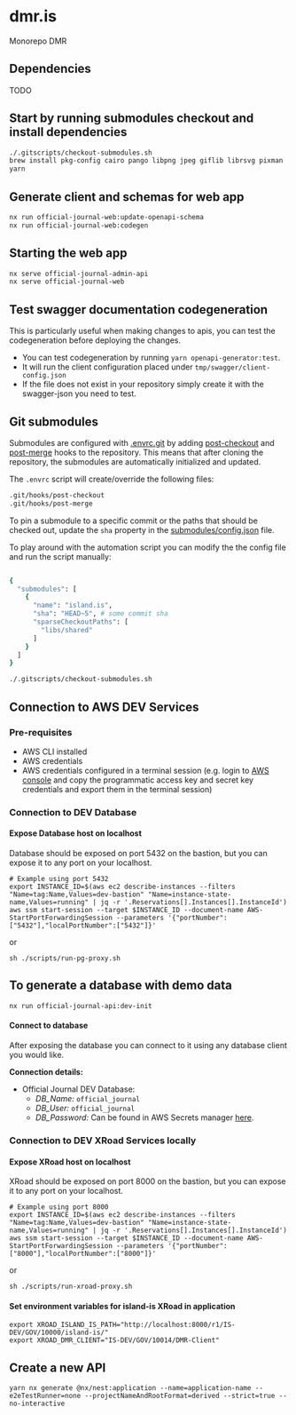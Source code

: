 # dmr.is

Monorepo DMR

## Dependencies

TODO

## Start by running submodules checkout and install dependencies

```bash
./.gitscripts/checkout-submodules.sh
brew install pkg-config cairo pango libpng jpeg giflib librsvg pixman
yarn
```

## Generate client and schemas for web app

```bash
nx run official-journal-web:update-openapi-schema
nx run official-journal-web:codegen
```

## Starting the web app

```bash
nx serve official-journal-admin-api
nx serve official-journal-web
```

## Test swagger documentation codegeneration

This is particularly useful when making changes to apis, you can test the codegeneration before deploying the changes.

- You can test codegeneration by running `yarn openapi-generator:test`.
- It will run the client configuration placed under `tmp/swagger/client-config.json`
- If the file does not exist in your repository simply create it with the swagger-json you need to test.

## Git submodules

Submodules are configured with [.envrc.git](./.envrc.git) by adding [post-checkout](https://git-scm.com/docs/githooks#_post_checkout) and [post-merge](https://git-scm.com/docs/githooks#_post_merge) hooks to the repository. This means that after cloning the repository, the submodules are automatically initialized and updated.

The `.envrc` script will create/override the following files:

```bash
.git/hooks/post-checkout
.git/hooks/post-merge
```

To pin a submodule to a specific commit or the paths that should be checked out, update the `sha` property in the [submodules/config.json](./submodules/config.json) file.

To play around with the automation script you can modify the the config file and run the script manually:

```bash

{
  "submodules": [
    {
      "name": "island.is",
      "sha": "HEAD~5", # some commit sha
      "sparseCheckoutPaths": [
        "libs/shared"
      ]
    }
  ]
}

./.gitscripts/checkout-submodules.sh
```

## Connection to AWS DEV Services

### Pre-requisites

- AWS CLI installed
- AWS credentials
- AWS credentials configured in a terminal session (e.g. login to [AWS console](https://dmr-is.awsapps.com/start/#) and copy the programmatic access key and secret key credentials and export them in the terminal session)

### Connection to DEV Database

#### Expose Database host on localhost

Database should be exposed on port 5432 on the bastion, but you can expose it to any port on your localhost.

```shell
# Example using port 5432
export INSTANCE_ID=$(aws ec2 describe-instances --filters "Name=tag:Name,Values=dev-bastion" "Name=instance-state-name,Values=running" | jq -r '.Reservations[].Instances[].InstanceId')
aws ssm start-session --target $INSTANCE_ID --document-name AWS-StartPortForwardingSession --parameters '{"portNumber":["5432"],"localPortNumber":["5432"]}'
```

or

```shell
sh ./scripts/run-pg-proxy.sh
```

## To generate a database with demo data

```Shell
nx run official-journal-api:dev-init
```

#### Connect to database

After exposing the database you can connect to it using any database client you would like.

**Connection details:**

- Official Journal DEV Database:
  - _DB_Name:_ `official_journal`
  - _DB_User:_ `official_journal`
  - _DB_Password:_ Can be found in AWS Secrets manager [here](https://eu-west-1.console.aws.amazon.com/secretsmanager/secret?name=utgafa_user_password20240130130225816700000001&region=eu-west-1&tab=overview).

### Connection to DEV XRoad Services locally

#### Expose XRoad host on localhost

XRoad should be exposed on port 8000 on the bastion, but you can expose it to any port on your localhost.

```shell
# Example using port 8000
export INSTANCE_ID=$(aws ec2 describe-instances --filters "Name=tag:Name,Values=dev-bastion" "Name=instance-state-name,Values=running" | jq -r '.Reservations[].Instances[].InstanceId')
aws ssm start-session --target $INSTANCE_ID --document-name AWS-StartPortForwardingSession --parameters '{"portNumber":["8000"],"localPortNumber":["8000"]}'
```

or

```shell
sh ./scripts/run-xroad-proxy.sh
```

#### Set environment variables for island-is XRoad in application

```shell
export XROAD_ISLAND_IS_PATH="http://localhost:8000/r1/IS-DEV/GOV/10000/island-is/"
export XROAD_DMR_CLIENT="IS-DEV/GOV/10014/DMR-Client"
```

## Create a new API

```shell
yarn nx generate @nx/nest:application --name=application-name --e2eTestRunner=none --projectNameAndRootFormat=derived --strict=true --no-interactive
```
